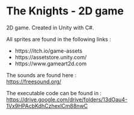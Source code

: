 # The Knights - 2D game
 2D game. Created in Unity with C#.

All sprites are found in the following links : 
<ul>
 <li>
https://itch.io/game-assets
 </li>
 <li>
https://assetstore.unity.com/
 </li>
 <li>
https://www.gameart2d.com
 </li>
</ul>

The sounds are found here : <br>
https://freesound.org/

The executable code can be found in : <br>
https://drive.google.com/drive/folders/13dOau4-1Vx9HPAcbKdhCzhexlCm88nwC
